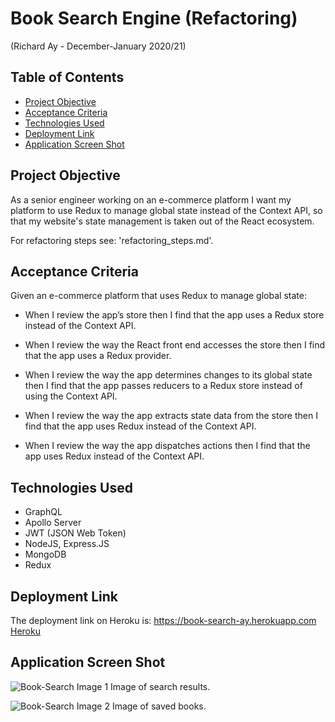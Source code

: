 # Book Search Engine (Refactoring)
(Richard Ay - December-January 2020/21)


## Table of Contents
* [Project Objective](#project-objective)
* [Acceptance Criteria](#acceptance-criteria)
* [Technologies Used](#technologies-used)
* [Deployment Link](#deployment-link)
* [Application Screen Shot](#application-screen-shot)


## Project Objective
As a senior engineer working on an e-commerce platform I want my platform to use Redux to manage global state instead of the Context API, so that my website's state management is taken out of the React ecosystem.

For refactoring steps see: 'refactoring_steps.md'.

## Acceptance Criteria
Given an e-commerce platform that uses Redux to manage global state:

* When I review the app’s store then I find that the app uses a Redux store instead of the Context API.

* When I review the way the React front end accesses the store then I find that the app uses a Redux provider.

* When I review the way the app determines changes to its global state then I find that the app passes reducers to a Redux store instead of using the Context API.

* When I review the way the app extracts state data from the store then I find that the app uses Redux instead of the Context API.

* When I review the way the app dispatches actions then I find that the app uses Redux instead of the Context API.


## Technologies Used

* GraphQL
* Apollo Server
* JWT (JSON Web Token)
* NodeJS, Express.JS
* MongoDB
* Redux



## Deployment Link
The deployment link on Heroku is: https://book-search-ay.herokuapp.com   
[Heroku](https://book-search-ay.herokuapp.com/) 



## Application Screen Shot

![Book-Search Image 1](./assets/images/search-results.jpg) Image of search results.

![Book-Search Image 2](./assets/images/saved-books.jpg) Image of saved books.



